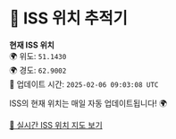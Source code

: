 # 🚀 ISS 위치 추적기

**현재 ISS 위치**  
🌍 위도: `51.1430`  
🌍 경도: `62.9002`  
📅 업데이트 시간: `2025-02-06 09:03:08 UTC`  

ISS의 현재 위치는 매일 자동 업데이트됩니다! 🌍

[🔗 실시간 ISS 위치 지도 보기](https://yeonseungg.github.io/iss-tracker/iss_location.html)
